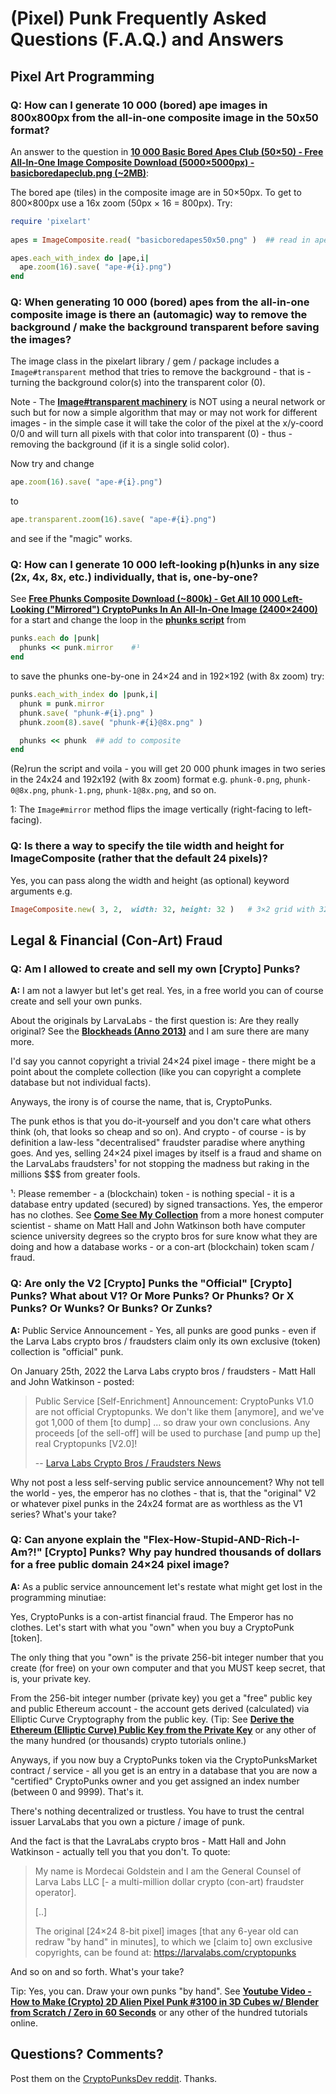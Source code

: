 
# (Pixel) Punk Frequently Asked Questions (F.A.Q.) and Answers




## Pixel Art Programming


### **Q**: How can I generate 10 000 (bored) ape images in 800x800px from the all-in-one composite image in the 50x50 format?

An answer to the question in [**10 000 Basic Bored Apes Club (50×50) - Free All-In-One Image Composite Download (5000×5000px) - basicboredapeclub.png (~2MB)**](https://old.reddit.com/r/CryptoPunksDev/comments/sbpduc/10_000_basic_bored_apes_club_50x50_free_allinone/):

The bored ape (tiles) in the composite image are in 50×50px. To get to 800×800px use a 16x zoom (50px × 16 = 800px). Try:

``` ruby
require 'pixelart'
     
apes = ImageComposite.read( "basicboredapes50x50.png" )  ## read in ape composite

apes.each_with_index do |ape,i|
  ape.zoom(16).save( "ape-#{i}.png")
end
```


### **Q**: When generating 10 000 (bored) apes from the all-in-one composite image is there an (automagic) way to remove the background / make the background transparent before saving the images?

The image class in the pixelart library / gem / package includes a `Image#transparent` method that tries to remove the background - that is - turning the background color(s) into the transparent color (0).

Note - The [**Image#transparent machinery**](https://github.com/pixelartexchange/pixelart/blob/master/pixelart/lib/pixelart/transparent.rb) is NOT using a neural network or such but for now a simple algorithm that may or may not work for different images - in the simple case it will take the color of the pixel at the x/y-coord 0/0 and will turn all pixels with that color into transparent (0) - thus - removing the background (if it is a single solid color).

Now try and change

``` ruby
ape.zoom(16).save( "ape-#{i}.png")
```

to

``` ruby
ape.transparent.zoom(16).save( "ape-#{i}.png")
```

and see if the "magic" works.



### **Q**: How can I generate 10 000 left-looking p(h)unks in any size (2x, 4x, 8x, etc.) individually, that is, one-by-one?

See [**Free Phunks Composite Download (~800k) - Get All 10 000 Left-Looking ("Mirrored") CryptoPunks In An All-In-One Image (2400×2400)**](https://old.reddit.com/r/CryptoPunksDev/comments/orv98e/free_phunks_composite_download_800k_get_all_10/) 
for a start and change the loop in the [**phunks script**](https://github.com/cryptopunksnotdead/cryptopunks/blob/master/phunks/phunks.rb) from

``` ruby
punks.each do |punk|
  phunks << punk.mirror    #¹ 
end
```

to save the phunks one-by-one in 24×24 and in 192×192 (with 8x zoom) try:

``` ruby
punks.each_with_index do |punk,i|
  phunk = punk.mirror  
  phunk.save( "phunk-#{i}.png" )
  phunk.zoom(8).save( "phunk-#{i}@8x.png" )

  phunks << phunk  ## add to composite       
end
```

(Re)run the script and voila - you will get 20 000 phunk images in two series in the 24x24 and 192x192 (with 8x zoom) format e.g.  `phunk-0.png`, `phunk-0@8x.png`, `phunk-1.png`, `phunk-1@8x.png`, and so on.

1:  The `Image#mirror` method flips the image vertically (right-facing to left-facing).

<!--
https://old.reddit.com/r/CryptoPunksDev/comments/s4hyny/q_how_can_i_generate_10_000_leftlooking_phunks_in/
-->


### Q: Is there a way to specify the tile width and height for ImageComposite (rather that the default 24 pixels)?

Yes, you can pass along the width and height (as optional) keyword arguments e.g.

``` ruby
ImageComposite.new( 3, 2,  width: 32, height: 32 )   # 3×2 grid with 32×32px tiles
```

<!--
https://old.reddit.com/r/CryptoPunksDev/comments/rzqipr/compositeimage_from_pixelart/
-->




## Legal & Financial (Con-Art) Fraud

### Q: Am I allowed to create and sell my own [Crypto] Punks?

**A:** I am not a lawyer but let's get real. Yes, in a free world you can of course create and sell your own punks.

About the originals by LarvaLabs - the first question is: Are they really original?  See the [**Blockheads (Anno 2013)**](https://github.com/pixelartexchange/pixelart-howto/tree/master/blockheads) and I am sure there are many more.

I'd say you cannot copyright a trivial 24×24 pixel image - there might be a point about the complete collection (like you can copyright a complete database but not individual facts).

Anyways, the irony is of course the name, that is, CryptoPunks.

The punk ethos is that you do-it-yourself and you don't care what others think (oh, that looks so cheap and so on).  And crypto - of course - is by definition a law-less "decentralised" fraudster paradise where anything goes. And yes, selling 24×24 pixel images by itself is a fraud and shame on the LarvaLabs fraudsters¹ for not stopping the madness but raking in the millions $$$ from greater fools.

¹: Please remember - a (blockchain) token - is nothing special - it is a database entry updated (secured) by signed transactions. Yes, the emperor has no clothes. See [**Come See My Collection**](https://www.ic.unicamp.br/~stolfi/bitcoin/2021-04-02-come-see-my-collection.html)  from a more honest computer scientist  - shame on Matt Hall and John Watkinson both have computer science university degrees so the crypto bros for sure know what they are doing and how a database works - or a con-art (blockchain) token scam / fraud.

<!--
comments_url: https://old.reddit.com/r/CryptoPunksDev/comments/pjl8vw/am_i_allowed_to_create_and_sell_my_own_cryptopunks/
-->

### Q: Are only the V2 [Crypto] Punks the "Official" [Crypto] Punks? What about V1? Or More Punks? Or Phunks? Or X Punks? Or Wunks? Or Bunks? Or Zunks? 

**A:**   Public Service Announcement - Yes, all punks are good punks -  even if the Larva Labs crypto bros / fraudsters claim 
only its own exclusive (token) collection is "official" punk.

On January 25th, 2022 the Larva Labs crypto bros / fraudsters - Matt Hall and John Watkinson -  posted:

> Public Service [Self-Enrichment] Announcement: CryptoPunks V1.0 are not official
> Cryptopunks. We don't like them [anymore], and we've got 1,000 of
> them [to dump] ... so draw your own conclusions. 
> Any proceeds [of the sell-off] will be used to purchase [and pump up the] real Cryptopunks [V2.0]!
>
> -- [Larva Labs Crypto Bros / Fraudsters News](https://twitter.com/larvalabs/status/1486092138534387712?cxt=HHwWgIC-zaS71J8pAAAA)


Why not post a less self-serving public service announcement?  Why not tell the world -  yes, the emperor has no clothes - that is, 
that the "original" V2 or whatever pixel punks in the 24x24 format are as worthless as the V1 series? What's your take?


### Q: Can anyone explain the "Flex-How-Stupid-AND-Rich-I-Am?!"  [Crypto] Punks?  Why pay hundred thousands of dollars for a free public domain 24×24 pixel image? 

**A:**  As a public service announcement let's restate what might get lost in the programming minutiae:

  Yes, CryptoPunks is a con-artist financial fraud. The Emperor has no clothes. Let's start with what you "own" when you buy a CryptoPunk [token].

   The only thing that you "own" is the private 256-bit integer number that you create (for free) on your own computer and that you MUST keep secret, that is, your private key.

   From the 256-bit integer number (private key) you get a "free" public key and public Ethereum account  - the account gets derived (calculated) via Elliptic Curve Cryptography from the public key. (Tip: See [**Derive the Ethereum (Elliptic Curve) Public Key from the Private Key**](https://github.com/rubycoco/blockchain/tree/master/crypto-lite#derive-the-ethereum-elliptic-curve-public-key-from-the-private-key) or any other of the many hundred (or thousands) crypto tutorials online.) 

   Anyways, if you now buy a CryptoPunks token via the CryptoPunksMarket contract / service - all you get is an entry in a database that you are now a "certified" CryptoPunks owner and you get assigned an index number (between 0 and 9999).   That's it.

  There's nothing decentralized or trustless.  You have to trust the central issuer LarvaLabs that you own a picture / image of punk.

   And the fact is that the LavraLabs crypto bros - Matt Hall and John Watkinson -  actually tell you that you don't. To quote:

>   My name is Mordecai Goldstein and I am the General Counsel
> of Larva Labs LLC [- a multi-million dollar crypto (con-art) fraudster
> operator].
>
> [..]
>
> The original [24×24 8-bit pixel] images [that any 6-year old can
>  redraw "by hand" in minutes], to which we [claim to] own exclusive
> copyrights, can be found at: https://larvalabs.com/cryptopunks

  And so on and so forth. What's your take?  

Tip: Yes, you can. Draw your own punks "by hand". See [**Youtube Video - How to Make (Crypto) 2D Alien Pixel Punk #3100 in 3D Cubes w/ Blender from Scratch / Zero in 60 Seconds**](https://www.youtube.com/watch?v=VaLaBYJl4u0) or any other of the hundred tutorials online.


<!--
comments_url: https://old.reddit.com/r/CryptoPunksDev/comments/ppb0fh/public_service_announcement_yes_cryptopunks_is_a/
-->



## Questions? Comments?

Post them on the [CryptoPunksDev reddit](https://old.reddit.com/r/CryptoPunksDev). Thanks.
